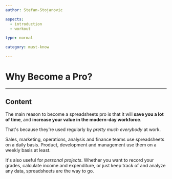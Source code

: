 ```yaml
---
author: Stefan-Stojanovic

aspects:
  - introduction
  - workout

type: normal

category: must-know

---
```


# Why Become a Pro?

---
## Content

The main reason to become a spreadsheets pro is that it will **save you a lot of time**, and **increase your value in the modern-day workforce**.

That's because they're used regularly by *pretty much everybody* at work. 

Sales, marketing, operations, analysis and finance teams use spreadsheets on a daily basis. Product, development and management use them on a weekly basis at least.

It's also useful for *personal projects*. Whether you want to record your grades, calculate income and expenditure, or just keep track of and analyze any data, spreadsheets are the way to go.